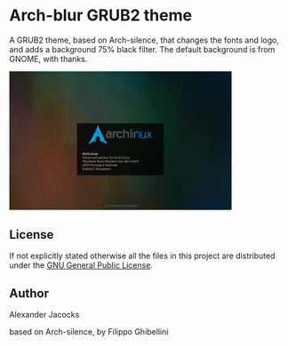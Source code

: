 
# Arch-blur GRUB2 theme

A GRUB2 theme, based on Arch-silence, that changes the fonts and logo, and adds a background 75% black filter. The default background is from GNOME, with thanks.

<img src="./preview.png" width="400">

## License

If not explicitly stated otherwise all the files in this project are distributed under the [GNU General Public License](./COPYING).

## Author

Alexander Jacocks

based on Arch-silence, by Filippo Ghibellini
